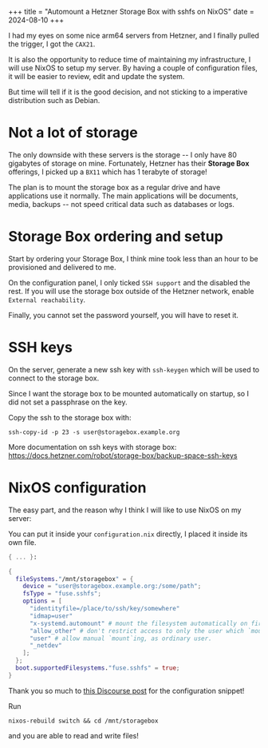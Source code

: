 +++
title = "Automount a Hetzner Storage Box with sshfs on NixOS"
date = 2024-08-10
+++

I had my eyes on some nice arm64 servers from Hetzner, and I finally pulled the trigger, I got the `CAX21`.

It is also the opportunity to reduce time of maintaining my infrastructure, I will use NixOS to setup my server.
By having a couple of configuration files, it will be easier to review, edit and update the system.

But time will tell if it is the good decision, and not sticking to a imperative distribution such as Debian.

# Not a lot of storage

The only downside with these servers is the storage -- I only have 80 gigabytes of storage on mine.
Fortunately, Hetzner has their **Storage Box** offerings, I picked up a `BX11` which has 1 terabyte of storage!

The plan is to mount the storage box as a regular drive and have applications use it normally.
The main applications will be documents, media, backups -- not speed critical data such as databases or logs.

# Storage Box ordering and setup

Start by ordering your Storage Box, I think mine took less than an hour to be provisioned and delivered to me.

On the configuration panel, I only ticked `SSH support` and the disabled the rest.
If you will use the storage box outside of the Hetzner network, enable `External reachability`.

Finally, you cannot set the password yourself, you will have to reset it.

# SSH keys

On the server, generate a new ssh key with `ssh-keygen` which will be used to connect to the storage box.

Since I want the storage box to be mounted automatically on startup, so I did not set a passphrase on the key.

Copy the ssh to the storage box with:
```shell
ssh-copy-id -p 23 -s user@storagebox.example.org
```

More documentation on ssh keys with storage box: <https://docs.hetzner.com/robot/storage-box/backup-space-ssh-keys>

# NixOS configuration

The easy part, and the reason why I think I will like to use NixOS on my server:

You can put it inside your `configuration.nix` directly, I placed it inside its own file.

```nix
{ ... }:

{
  fileSystems."/mnt/storagebox" = {
    device = "user@storagebox.example.org:/some/path";
    fsType = "fuse.sshfs";
    options = [
      "identityfile=/place/to/ssh/key/somewhere"
      "idmap=user"
      "x-systemd.automount" # mount the filesystem automatically on first access
      "allow_other" # don't restrict access to only the user which `mount`s it (because that's probably systemd who mounts it, not you)
      "user" # allow manual `mount`ing, as ordinary user.
      "_netdev"
    ];
  };
  boot.supportedFilesystems."fuse.sshfs" = true;
}
```

Thank you so much to [this Discourse post](https://discourse.nixos.org/t/how-to-auto-mount-with-sshfs-as-a-normal-user/48276/3?u=philt3r) for the configuration snippet!

Run
```shell
nixos-rebuild switch && cd /mnt/storagebox
```
and you are able to read and write files!
